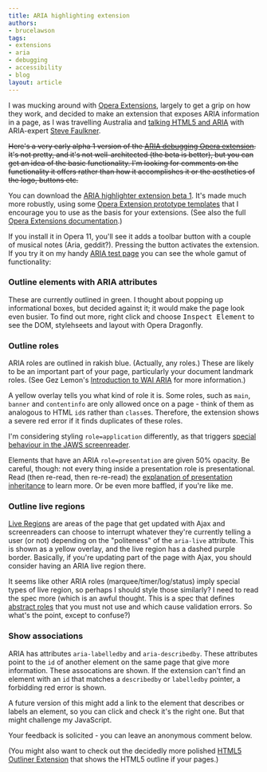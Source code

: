 ```yaml
---
title: ARIA highlighting extension
authors:
- brucelawson
tags:
- extensions
- aria
- debugging
- accessibility
- blog
layout: article
---
```

<p>I was mucking around with  <a href="http://dev.opera.com/articles/extensions/">Opera Extensions</a>, largely to get a grip on how they work, and decided to make an extension that exposes ARIA information in a page, as I was travelling Australia and <a href="http://wipa.org.au/html5/">talking HTML5 and ARIA</a> with ARIA-expert <a href="http://www.paciellogroup.com/blog/">Steve Faulkner</a>.</p>

<p><del>Here&#39;s a very early alpha 1 version of the <a href="http://people.opera.com/brucel/dev/oex/aria-alpha1.oex">ARIA debugging Opera extension</a>. It&#39;s not pretty, and it&#39;s not well-architected (the beta is better), but you can get an idea of the basic functionality. I&#39;m looking for comments on the functionality it offers rather than how it accomplishes it or the aesthetics of the logo, buttons etc.</del></p>

<p>You can download the <a href="http://people.opera.com/brucel/dev/oex/aria-outliner-b1.oex">ARIA highlighter extension beta 1</a>. It&#39;s made much more robustly, using some <a href="http://dev.opera.com/articles/view/opera-extensions-prototypes-modifying-css/">Opera Extension prototype templates</a> that I encourage you to use as the basis for your extensions. (See also the full <a href="http://dev.opera.com/articles/view/opera-extensions-quick-documentation-overview/">Opera Extensions documentation</a>.)

<p>If you install it in Opera 11, you&#39;ll see it adds a toolbar button with a couple of musical notes (Aria, geddit?). Pressing the button activates the extension. If you try it on my handy <a href="http://people.opera.com/brucel/articles/aria-testpage.html">ARIA test page</a> you can see the whole gamut of functionality:
</p>
<h3>Outline elements with ARIA attributes</h3>

<p>These are currently outlined in green. I thought about popping up informational boxes, but decided against it; it would make the page look even busier. To find out more, right click and choose <kbd>Inspect Element</kbd> to see the DOM, stylehseets and layout with Opera Dragonfly.
</p>
<h3>Outline roles</h3>
<p>ARIA roles are outlined in rakish blue. (Actually, any roles.) These are likely to be an important part of your page, particularly your document landmark roles. (See Gez Lemon&#39;s <a href="http://dev.opera.com/articles/view/introduction-to-wai-aria/">Introduction to WAI ARIA</a> for more information.)</p>

<p>A yellow overlay tells you what kind of role it is. Some roles, such as <code>main</code>, <code>banner</code> and  <code>contentinfo</code> are only allowed once on a page - think of them as analogous to HTML <code>id</code>s rather than <code>class</code>es. Therefore, the extension shows a severe red error if it finds duplicates of these roles.
</p>
<p>I&#39;m considering styling <code>role=application</code> differently, as that triggers <a href="http://www.paciellogroup.com/blog/?p=692">special behaviour in the JAWS screenreader</a>.</p>
<p>Elements that have an ARIA <code>role=presentation</code> are given 50% opacity. Be careful, though: not every thing inside a presentation role is presentational. Read (then re-read, then re-re-read) the <a href="http://www.w3.org/TR/wai-aria/roles#presentation">explanation of presentation inheritance</a> to learn more. Or be even more baffled, if you&#39;re like me.</p>
<h3>Outline live regions</h3>
<p><a href="http://www.w3.org/WAI/PF/aria/states_and_properties#aria-live">Live Regions</a> are areas of the page that get updated with Ajax and screenreaders can choose to interrupt whatever they&#39;re currently telling a user (or not) depending on the &quot;politeness&quot; of the <code>aria-live</code> attribute. This is shown as a yellow overlay, and the live region has a dashed purple border.  Basically, if you&#39;re updating part of the page with Ajax, you should consider having an ARIA live region there.
</p>
<p>It seems like other ARIA roles (marquee/timer/log/status) imply special types of live region, so perhaps I should style those similarly? I need to read the spec more (which is an awful thought. This is a spec that defines <a href="http://www.w3.org/TR/2009/WD-wai-aria-20091215/roles">abstract roles</a> that you must not use and which cause validation errors. So what&#39;s the point, except to confuse?)

<h3>Show associations</h3>
<p>ARIA has attributes <code>aria-labelledby</code> and <code>aria-describedby</code>. These attributes point to the <code>id</code> of another element  on the same page that give more information. These assocations are shown. If the  extension can&#39;t find an element with an <code>id</code> that matches a <code>describedby</code> or <code>labelledby</code> pointer, a forbidding red error is shown.</p>

<p>A future version of this might add a link to the element that describes or labels an element, so you can click and check it&#39;s the right one. But that might challenge my JavaScript.</p>
<p>Your feedback is solicited - you can leave an anonymous comment below.<p>

<p>(You might also want to check out the decidedly more polished <a href="https://addons.opera.com/addons/extensions/details/html5-outliner/1.0/?display=en">HTML5 Outliner Extension</a> that shows the HTML5 outline if your pages.)</p></p></p></p></p>
